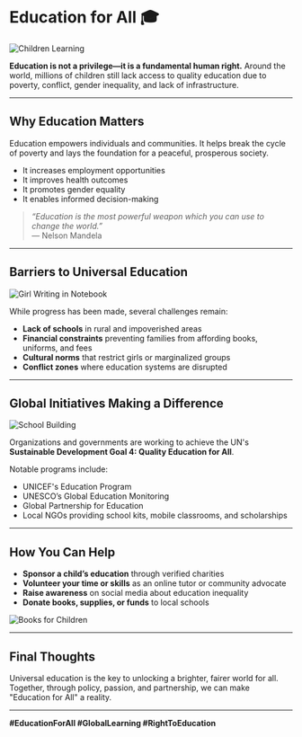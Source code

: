 # Education for All 🎓

![Children Learning](https://images.unsplash.com/photo-1588072432836-e10032774350?auto=format&fit=crop&w=1400&q=80)

**Education is not a privilege—it is a fundamental human right.** Around the world, millions of children still lack access to quality education due to poverty, conflict, gender inequality, and lack of infrastructure.

---

## Why Education Matters

Education empowers individuals and communities. It helps break the cycle of poverty and lays the foundation for a peaceful, prosperous society.

- It increases employment opportunities
- It improves health outcomes
- It promotes gender equality
- It enables informed decision-making

> *“Education is the most powerful weapon which you can use to change the world.”*  
> — Nelson Mandela

---

## Barriers to Universal Education

![Girl Writing in Notebook](https://images.unsplash.com/photo-1603585153257-1dedf1f60d6a?auto=format&fit=crop&w=1400&q=80)

While progress has been made, several challenges remain:

- **Lack of schools** in rural and impoverished areas  
- **Financial constraints** preventing families from affording books, uniforms, and fees  
- **Cultural norms** that restrict girls or marginalized groups  
- **Conflict zones** where education systems are disrupted  

---

## Global Initiatives Making a Difference

![School Building](https://images.unsplash.com/photo-1615631747332-425de6a51577?auto=format&fit=crop&w=1400&q=80)

Organizations and governments are working to achieve the UN's **Sustainable Development Goal 4: Quality Education for All**.

Notable programs include:

- UNICEF's Education Program  
- UNESCO’s Global Education Monitoring  
- Global Partnership for Education  
- Local NGOs providing school kits, mobile classrooms, and scholarships

---

## How You Can Help

- **Sponsor a child’s education** through verified charities  
- **Volunteer your time or skills** as an online tutor or community advocate  
- **Raise awareness** on social media about education inequality  
- **Donate books, supplies, or funds** to local schools  

![Books for Children](https://images.unsplash.com/photo-1589998059171-988d887df646?auto=format&fit=crop&w=1400&q=80)

---

## Final Thoughts

Universal education is the key to unlocking a brighter, fairer world for all. Together, through policy, passion, and partnership, we can make "Education for All" a reality.

---

**#EducationForAll #GlobalLearning #RightToEducation**